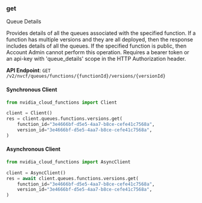 
### get <a name="get"></a>
Queue Details

Provides details of all the queues associated with the specified function.  If a function has multiple versions and they are all deployed, then the  response includes details of all the queues. If the specified function  is public, then Account Admin cannot perform this operation. Requires a bearer token or an api-key with 'queue_details' scope in the HTTP  Authorization header. 

**API Endpoint**: `GET /v2/nvcf/queues/functions/{functionId}/versions/{versionId}`

#### Synchronous Client

```python
from nvidia_cloud_functions import Client

client = Client()
res = client.queues.functions.versions.get(
    function_id="3e4666bf-d5e5-4aa7-b8ce-cefe41c7568a",
    version_id="3e4666bf-d5e5-4aa7-b8ce-cefe41c7568a",
)
```

#### Asynchronous Client

```python
from nvidia_cloud_functions import AsyncClient

client = AsyncClient()
res = await client.queues.functions.versions.get(
    function_id="3e4666bf-d5e5-4aa7-b8ce-cefe41c7568a",
    version_id="3e4666bf-d5e5-4aa7-b8ce-cefe41c7568a",
)
```
